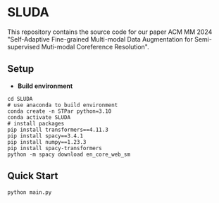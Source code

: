 # SLUDA

This repository contains the source code for our paper ACM MM 2024 "Self-Adaptive Fine-grained Multi-modal Data Augmentation for Semi-supervised Muti-modal Coreference Resolution". 

## Setup
- **Build environment**
```
cd SLUDA
# use anaconda to build environment 
conda create -n STPar python=3.10
conda activate SLUDA
# install packages
pip install transformers==4.11.3
pip install spacy==3.4.1
pip install numpy==1.23.3
pip install spacy-transformers
python -m spacy download en_core_web_sm
```

## Quick Start

```
python main.py
```
